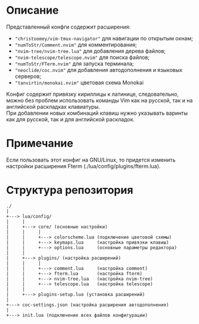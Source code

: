 # Описание

Представленный конфги содержит расширения:

- `"christoomey/vim-tmux-navigator"` для навигации по открытым окнам;
- `"numToStr/Comment.nvim"` для комментирования;
- `"nvim-tree/nvim-tree.lua"` для добавления дерева файлов;
- `"nvim-telescope/telescope.nvim"` для поиска файлов;
- `"numToStr/FTerm.nvim"` для запуска терминала;
- `"neoclide/coc.nvim"` для добавления автодополнения и языковых серверов;
- `"tanvirtin/monokai.nvim"` цветовая схема Monokai
<!---->

Kонфиг содержит привязку кириллицы к латинице, следовательно, можно без проблем
использовать команды Vim как на русской, так и на английской раскладках клавиатуры.
<br>
При добавлении новых комбинаций клавиш нужно указывать варинты как для русской, 
так и для английской раскладок.

# Примечание

Если пользовать этот конфиг на GNU/Linux, то придется изменить настройки расширения
Fterm (./lua/config/plugins/fterm.lua).

# Структура репозитория

    ./
    |
    +---> lua/config/
    |     |
    |     +---> core/ (основные настройки)
    |     |     |
    |     |     +---> colorscheme.lua (подключение цветовой схемы)
    |     |     +---> keymaps.lua     (настройка привязки клавиш)
    |     |     +---> options.lua     (основные параметры редактора)
    |     |
    |     +---> plugins/ (настройка расширений)
    |     |     |
    |     |     +---> comment.lua     (настройка comment)
    |     |     +---> fterm.lua       (настройка fterm)
    |     |     +---> nvim-tree.lua   (настройка nvim-tree)
    |     |     +---> telescope.lua   (настройка telescope)
    |     |
    |     +---> plugins-setup.lua (установка расширений)
    |
    +---> coc-settings.json (настройка расширения автодополнения)
    |
    +---> init.lua (подключение всех файлов конфигурации)
